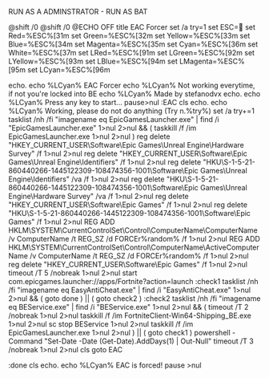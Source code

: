 RUN AS A ADMINSTRATOR - RUN AS BAT


@shift /0
@shift /0
@ECHO OFF
title EAC Forcer
set /a try=1
set ESC=
set Red=%ESC%[31m
set Green=%ESC%[32m
set Yellow=%ESC%[33m
set Blue=%ESC%[34m
set Magenta=%ESC%[35m
set Cyan=%ESC%[36m
set White=%ESC%[37m
set LRed=%ESC%[91m
set LGreen=%ESC%[92m
set LYellow=%ESC%[93m
set LBlue=%ESC%[94m
set LMagenta=%ESC%[95m
set LCyan=%ESC%[96m

echo.
echo %LCyan%  EAC Forcer
echo %LCyan%  Not working everytime, if not you're locked into BE
echo %LCyan%  Made by stefanodvx
echo.
echo %LCyan%  Press any key to start...
pause>nul
:EAC
cls
echo.
echo %LCyan%  Working, please do not do anything (Try n.%try%)
set /a try+=1
tasklist /nh /fi "imagename eq EpicGamesLauncher.exe" | find /i "EpicGamesLauncher.exe" 1>nul 2>nul && (
  taskkill /f /im EpicGamesLauncher.exe 1>nul 2>nul
)
reg delete "HKEY_CURRENT_USER\Software\Epic Games\Unreal Engine\Hardware Survey" /f 1>nul 2>nul
reg delete "HKEY_CURRENT_USER\Software\Epic Games\Unreal Engine\Identifiers" /f 1>nul 2>nul
reg delete "HKU\S-1-5-21-860440266-1445122309-108474356-1001\Software\Epic Games\Unreal Engine\Identifiers" /va /f 1>nul 2>nul
reg delete "HKU\S-1-5-21-860440266-1445122309-108474356-1001\Software\Epic Games\Unreal Engine\Hardware Survey" /va /f 1>nul 2>nul
reg delete "HKEY_CURRENT_USER\Software\Epic Games" /f 1>nul 2>nul
reg delete "HKU\S-1-5-21-860440266-1445122309-108474356-1001\Software\Epic Games" /f 1>nul 2>nul
REG ADD HKLM\SYSTEM\CurrentControlSet\Control\ComputerName\ComputerName /v ComputerName /t REG_SZ /d FORCEr%random% /f 1>nul 2>nul
REG ADD HKLM\SYSTEM\CurrentControlSet\Control\ComputerName\ActiveComputerName /v ComputerName /t REG_SZ /d FORCEr%random% /f 1>nul 2>nul
reg delete "HKEY_CURRENT_USER\Software\Epic Games" /f 1>nul 2>nul
timeout /T 5 /nobreak 1>nul 2>nul
start com.epicgames.launcher://apps/Fortnite?action=launch
:check1
tasklist /nh /fi "imagename eq EasyAntiCheat.exe" | find /i "EasyAntiCheat.exe" 1>nul 2>nul && (
goto done
) || (
  goto check2
)
:check2
tasklist /nh /fi "imagename eq BEService.exe" | find /i "BEService.exe" 1>nul 2>nul && (
timeout /T 2 /nobreak 1>nul 2>nul
taskkill /f /im FortniteClient-Win64-Shipping_BE.exe 1>nul 2>nul
sc stop BEService 1>nul 2>nul
taskkill /f /im EpicGamesLauncher.exe 1>nul 2>nul
) || (
  goto check1
)
powershell -Command "Set-Date -Date (Get-Date).AddDays(1) | Out-Null"
timeout /T 3 /nobreak 1>nul 2>nul
cls
goto EAC

:done
cls
echo.
echo %LCyan%  EAC is forced!
pause >nul
